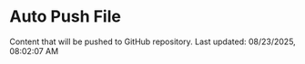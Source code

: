 # Auto Push File

Content that will be pushed to GitHub repository.
Last updated: 08/23/2025, 08:02:07 AM